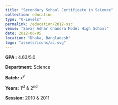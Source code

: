 ```yaml
---
title: "Secondary School Certificate in Science"
collection: education
type: "O-Levels"
permalink: /education/2012-ssc
venue: "Savar Adhar Chandra Model High School"
date: 2012-06-05
location: "Dhaka, Bangladesh"
logo: "assets/icons/ac.svg"
---
```


**GPA :** 4.63/5.0

**Department:** Science

**Batch:** x<sup>y</sup>

**Years:** 1<sup>st</sup> & 2<sup>nd</sup>

**Session:** 2010 & 2011

